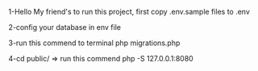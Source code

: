 1-Hello My friend's to run this project, first copy .env.sample files to .env

2-config your database in env file

3-run this commend to terminal php migrations.php

4-cd public/ => run this commend php -S 127.0.0.1:8080

